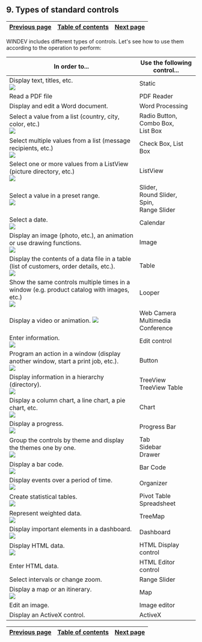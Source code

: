 
## 9. Types of standard controls
			

| [Previous page](../Concepts_WD/1410086974.md) | [Table of contents](../Concepts_WD/1410087098.md) | [Next page](../Concepts_WD/1410087577.md) |
| --- | --- | --- |



<a name="NOTE1"></a>
<a name="NOTE1_1"></a>
WINDEV includes different types of controls. Let's see how to use them according to the operation to perform:

| In order to... | Use the following control... |
| --- | --- |
| Display text, titles, etc.<br>![](https://doc.pcsoft.fr/en-US/images/image.awp?langid=3&name=P1_Les%20diff%E9rents%20types%20de%20champs%20standard%20-%20HC%20N%B0001.gif)<br> | Static |
| Read a PDF file | PDF Reader |
| Display and edit a Word document. | Word Processing |
| Select a value from a list (country, city, color, etc.) <br>![](https://doc.pcsoft.fr/en-US/images/image.awp?langid=3&name=P1_Les%20diff%E9rents%20types%20de%20champs%20standard%20-%20HC%20N%B0001%201.gif&type=thumb)<br> | Radio Button, Combo Box, <br>List Box |
| Select multiple values from a list (message recipients, etc.) <br>![](https://doc.pcsoft.fr/en-US/images/image.awp?langid=3&name=P1_Les%20diff%E9rents%20types%20de%20champs%20standard%20-%20HC%20N%B0004.gif)<br> | Check Box, List Box |
| Select one or more values from a ListView (picture directory, etc.) <br>![](https://doc.pcsoft.fr/en-US/images/image.awp?langid=3&name=P1_Les%20diff%E9rents%20types%20de%20champs%20standard%20-%20HC%20N%B0001%202.gif)<br> | ListView |
| Select a value in a preset range. <br>![](https://doc.pcsoft.fr/en-US/images/image.awp?langid=3&name=P1_Les%20diff%E9rents%20types%20de%20champs%20standard%20-%20HC%20N%B0001%203.gif)<br> | Slider, <br>Round Slider,<br>Spin, <br>Range Slider |
| Select a date. <br>![](https://doc.pcsoft.fr/en-US/images/image.awp?langid=3&name=P1_Les%20diff%E9rents%20types%20de%20champs%20standard%20-%20HC%20N%B0001%204.gif)<br> | Calendar |
| Display an image (photo, etc.), an animation or use drawing functions. <br>![](https://doc.pcsoft.fr/en-US/images/image.awp?langid=3&name=P1_Les%20diff%E9rents%20types%20de%20champs%20standard%20-%20HC%20N%B0001%205.gif)<br> | Image |
| Display the contents of a data file in a table (list of customers, order details, etc.). <br>![](https://doc.pcsoft.fr/en-US/images/image.awp?langid=3&name=P1_Les%20diff%E9rents%20types%20de%20champs%20standard%20-%20HC%20N%B0004%201.gif&type=thumb)<br> | Table |
| Show the same controls multiple times in a window (e.g. product catalog with images, etc.) <br>![](https://doc.pcsoft.fr/en-US/images/image.awp?langid=3&name=P1_Les%20diff%E9rents%20types%20de%20champs%20standard%20-%20HC%20N%B0004%202.gif&type=thumb)<br> | Looper |
| Display a video or animation. ![](https://doc.pcsoft.fr/en-US/images/image.awp?langid=3&name=video_la-momie.gif)<br> | Web Camera<br>Multimedia<br>Conference |
| Enter information. <br>![](https://doc.pcsoft.fr/en-US/images/image.awp?langid=3&name=P1_Les%20diff%E9rents%20types%20de%20champs%20standard%20-%20HC%20N%B0001%206.gif)<br> | Edit control |
| Program an action in a window (display another window, start a print job, etc.). <br>![](https://doc.pcsoft.fr/en-US/images/image.awp?langid=3&name=P1_Les%20diff%E9rents%20types%20de%20champs%20standard%20-%20HC%20N%B0001%207.gif)<br> | Button |
| Display information in a hierarchy (directory). <br>![](https://doc.pcsoft.fr/en-US/images/image.awp?langid=3&name=P1_Les%20diff%E9rents%20types%20de%20champs%20standard%20-%20HC%20N%B0004%203.gif&type=thumb)<br> | TreeView<br>TreeView Table |
| Display a column chart, a line chart, a pie chart, etc. <br>![](https://doc.pcsoft.fr/en-US/images/image.awp?langid=3&name=P1_Les%20diff%E9rents%20types%20de%20champs%20standard%20-%20HC%20N%B0005.gif&type=thumb)<br> | Chart |
| Display a progress. <br>![](https://doc.pcsoft.fr/en-US/images/image.awp?langid=3&name=P1_Les%20diff%E9rents%20types%20de%20champs%20standard%20-%20HC%20N%B0005%201.gif)<br> | Progress Bar |
| Group the controls by theme and display the themes one by one. <br>![](https://doc.pcsoft.fr/en-US/images/image.awp?langid=3&name=P1_Les%20diff%E9rents%20types%20de%20champs%20standard%20-%20HC%20N%B0001%208.gif)<br> | Tab<br>Sidebar<br>Drawer |
| Display a bar code. <br>![](https://doc.pcsoft.fr/en-US/images/image.awp?langid=3&name=P1_Code-barres%20-%20HC%20N%B0001.gif)<br> | Bar Code |
| Display events over a period of time. <br>![](https://doc.pcsoft.fr/en-US/images/image.awp?langid=3&name=P1_Les%20diff%E9rents%20types%20de%20champs%20standard%20-%20HC%20N%B0002.gif&type=thumb)<br> | Organizer |
| Create statistical tables. <br>![](https://doc.pcsoft.fr/en-US/images/image.awp?langid=3&name=P1_Les%20diff%E9rents%20types%20de%20champs%20standard%20-%20HC%20N%B0003.gif&type=thumb)<br> | Pivot Table<br>Spreadsheet |
| Represent weighted data. <br>![](https://doc.pcsoft.fr/en-US/images/image.awp?langid=3&name=champ_Treemap.gif&type=thumb)<br> | TreeMap |
| Display important elements in a dashboard. <br>![](https://doc.pcsoft.fr/en-US/images/image.awp?langid=3&name=P2_Diff%E9rents%20types%20champs%20standard%20-%20TDB%20-%20HC%20N%B0001.gif&type=thumb)<br> | Dashboard |
| Display HTML data. <br>![](https://doc.pcsoft.fr/en-US/images/image.awp?langid=3&name=P1_Champs%20de%20saisie%20HTML%20-%20HC%20N%B0001.gif&type=thumb)<br> | HTML Display control |
| Enter HTML data. | HTML Editor control |
| Select intervals or change zoom. | Range Slider |
| Display a map or an itinerary. <br>![](https://doc.pcsoft.fr/en-US/images/image.awp?langid=3&name=Champ_carte.gif&type=thumb)<br> | Map |
| Edit an image. | Image editor |
| Display an ActiveX control. | ActiveX |



| [Previous page](../Concepts_WD/1410086974.md) | [Table of contents](../Concepts_WD/1410087098.md) | [Next page](../Concepts_WD/1410087577.md) |
| --- | --- | --- |




